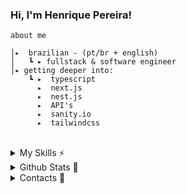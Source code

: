 <div>
  <h3>
  Hi, I'm Henrique Pereira!</h3>
  
</div>

    about me 
    
    │▸  brazilian - (pt/br + english)
    │   ┗ ▸ fullstack & software engineer                     
    │▸ getting deeper into:
        ┗ ▸  typescript
          ▸  next.js
          ▸  nest.js
          ▸  API's
          ▸  sanity.io
          ▸  tailwindcss
<br>
<details>
  <summary>My Skills ⚡</summary>
<div style="display: inline_block" align="center">
 <div style="display: inline_block" align="center">
  <br>
  <img align="center" alt="Henrique-Typescript" height="40" width="40" src="https://skillicons.dev/icons?i=typescript"/>
  <img align="center" alt="Henrique-Js" height="40" width="40" src="https://skillicons.dev/icons?i=javascript">
  <img align="center" alt="Henrique-NextJs" height="40" width="40" src="https://skillicons.dev/icons?i=nextjs"/>
  <img align="center" alt="Henrique-ReactJs" height="40" width="40" src="https://skillicons.dev/icons?i=react"/>
  <img align="center" alt="Henrique-Tailwind" height="40" width="40" src="https://skillicons.dev/icons?i=tailwind">
  <img align="center" alt="Henrique-Git" height="40" width="40" src="https://skillicons.dev/icons?i=git">
  <img align="center" alt="Henrique-Github" height="40" width="40" src="https://skillicons.dev/icons?i=github">
  <br><br>
  <img align="center" alt="Henrique-NodeJs" height="40" width="40" src="https://skillicons.dev/icons?i=nodejs"/>
  <img align="center" alt="Henrique-Nest" height="40" width="40" src="https://skillicons.dev/icons?i=nest"/>
  <img align="center" alt="Henrique-Prisma" height="40" width="40" src="https://skillicons.dev/icons?i=prisma"/>
  <img align="center" alt="Henrique-MySql" height="40" width="40" src="https://skillicons.dev/icons?i=mysql"/>
  <img align="center" alt="Henrique-PostgreSql" height="40" width="40" src="https://skillicons.dev/icons?i=postgresql"/>
   <img align="center" alt="Henrique-MongoDb" height="40" width="40" src="https://skillicons.dev/icons?i=mongodb"/>
  <img align="center" alt="Henrique-Docker" height="40" width="40" src="https://skillicons.dev/icons?i=docker" />
  <img align="center" alt="Henrique-Vercel" height="40" width="40" src="https://skillicons.dev/icons?i=vercel"/>
 </div>
</div>
</details>

<details>
  <summary>Github Stats 🐲</summary>
<div align="center">
   <img align="center" src="https://simple-github-stats.vercel.app/?user=henriquepmartins&date=02/02/2023" />
</div>
  
  [^ This Github Stats is one of my projects!](https://github.com/Henriquecestari/SimpleGithubStats)
</details>

<details>
  <summary>Contacts 🔎</summary>
<div align="center"> 
  <a href = "mailto:henriquepermartins@gmail.com"><img src="https://img.shields.io/badge/-Gmail-%23333?style=for-the-badge&logo=gmail&logoColor=white" target="_blank"></a>
  <a href="https://www.linkedin.com/in/henriquepereiramartins/" target="_blank"><img src="https://img.shields.io/badge/-LinkedIn-%230077B5?style=for-the-badge&logo=linkedin&logoColor=white" target="_blank"></a> 
</div>
<br>
</details>
